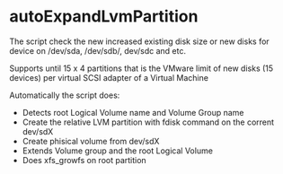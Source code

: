 # autoExpandLvmPartition

The script check the new increased existing disk size or new disks for device on /dev/sda, /dev/sdb/, dev/sdc and etc.

Supports until 15 x 4 partitions that is the VMware limit of new disks (15 devices) per virtual SCSI adapter of a Virtual Machine

Automatically the script does:

- Detects root Logical Volume name and Volume Group name
- Create the relative LVM partition with fdisk command on the corrent dev/sdX
- Create phisical volume from dev/sdX
- Extends Volume group and the root Logical Volume
- Does xfs_growfs on root partition
